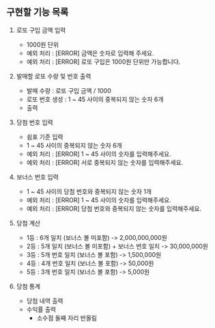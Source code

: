 ## 구현할 기능 목록

1. 로또 구입 금액 입력

   - 1000원 단위
   - 예외 처리 : [ERROR] 금액은 숫자로 입력해 주세요.
   - 예외 처리 : [ERROR] 로또 구입은 1000원 단위만 가능합니다.

2. 발매할 로또 수량 및 번호 출력

   - 발매 수량 : 로또 구입 금액 / 1000
   - 로또 번호 생성 : 1 ~ 45 사이의 중복되지 않는 숫자 6개
   - 출력

3. 당첨 번호 입력

   - 쉼표 기준 입력
   - 1 ~ 45 사이의 중복되지 않는 숫자 6개
   - 예외 처리 : [ERROR] 1 ~ 45 사이의 숫자를 입력해주세요.
   - 예외 처리 : [ERROR] 서로 중복되지 않는 숫자를 입력해주세요.

4. 보너스 번호 입력

   - 1 ~ 45 사이의 당첨 번호와 중복되지 않는 숫자 1개
   - 예외 처리 : [ERROR] 1 ~ 45 사이의 숫자를 입력해주세요.
   - 예외 처리 : [ERROR] 당첨 번호와 중복되지 않는 숫자를 입력해주세요.

5. 당첨 계산

   - 1등 : 6개 일치 (보너스 볼 미포함) -> 2,000,000,000원
   - 2등 : 5개 일치 (보너스 볼 미포함) + 보너스 번호 일치 -> 30,000,000원
   - 3등 : 5개 번호 일치 (보너스 볼 포함) -> 1,500,000원
   - 4등 : 4개 번호 일치 (보너스 볼 포함) -> 50,000원
   - 5등 : 3개 번호 일치 (보너스 볼 포함) -> 5,000원

6. 당첨 통계
   - 당첨 내역 출력
   - 수익률 출력
     - 소수점 둘째 자리 반올림
